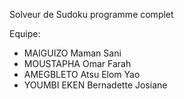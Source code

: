 Solveur de Sudoku programme complet

Equipe:
-	MAIGUIZO Maman Sani 
-	MOUSTAPHA Omar Farah
-	AMEGBLETO Atsu Elom Yao
-	YOUMBI EKEN Bernadette Josiane 


